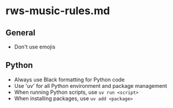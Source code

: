 # rws-music-rules.md

## General
- Don't use emojis

## Python
- Always use Black formatting for Python code
- Use 'uv' for all Python environment and package management
- When running Python scripts, use `uv run <script>`
- When installing packages, use `uv add <package>`